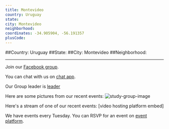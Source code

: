 ```yaml
---
title: Montevideo
country: Uruguay
state: 
city: Montevideo
neighborhood: 
coordinates: -34.905904, -56.191357
plusCode:
---
```


##Country: Uruguay
##State: 
##City: Montevideo
##Neighborhood: 
*****
Join our [Facebook group](https://www.facebook.com/groups/free.code.camp.montevideo).

You can chat with us on [chat app]().

Our Group leader is [leader]()

Here are some pictures from our recent events:
![study-group-image]()

Here's a stream of one of our recent events:
[video hosting platform embed]

We have events every Tuesday. You can RSVP for an event on [event platform]().
